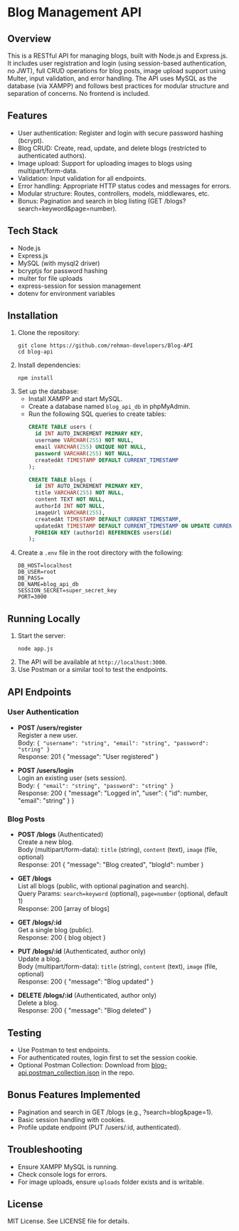 # Blog Management API

## Overview
This is a RESTful API for managing blogs, built with Node.js and Express.js. It includes user registration and login (using session-based authentication, no JWT), full CRUD operations for blog posts, image upload support using Multer, input validation, and error handling. The API uses MySQL as the database (via XAMPP) and follows best practices for modular structure and separation of concerns. No frontend is included.

## Features
- User authentication: Register and login with secure password hashing (bcrypt).
- Blog CRUD: Create, read, update, and delete blogs (restricted to authenticated authors).
- Image upload: Support for uploading images to blogs using multipart/form-data.
- Validation: Input validation for all endpoints.
- Error handling: Appropriate HTTP status codes and messages for errors.
- Modular structure: Routes, controllers, models, middlewares, etc.
- Bonus: Pagination and search in blog listing (GET /blogs?search=keyword&page=number).

## Tech Stack
- Node.js
- Express.js
- MySQL (with mysql2 driver)
- bcryptjs for password hashing
- multer for file uploads
- express-session for session management
- dotenv for environment variables

## Installation
1. Clone the repository:
   ```
   git clone https://github.com/rehman-developers/Blog-API
   cd blog-api
   ```
2. Install dependencies:
   ```
   npm install
   ```
3. Set up the database:
   - Install XAMPP and start MySQL.
   - Create a database named `blog_api_db` in phpMyAdmin.
   - Run the following SQL queries to create tables:
     ```sql
     CREATE TABLE users (
       id INT AUTO_INCREMENT PRIMARY KEY,
       username VARCHAR(255) NOT NULL,
       email VARCHAR(255) UNIQUE NOT NULL,
       password VARCHAR(255) NOT NULL,
       createdAt TIMESTAMP DEFAULT CURRENT_TIMESTAMP
     );

     CREATE TABLE blogs (
       id INT AUTO_INCREMENT PRIMARY KEY,
       title VARCHAR(255) NOT NULL,
       content TEXT NOT NULL,
       authorId INT NOT NULL,
       imageUrl VARCHAR(255),
       createdAt TIMESTAMP DEFAULT CURRENT_TIMESTAMP,
       updatedAt TIMESTAMP DEFAULT CURRENT_TIMESTAMP ON UPDATE CURRENT_TIMESTAMP,
       FOREIGN KEY (authorId) REFERENCES users(id)
     );
     ```
4. Create a `.env` file in the root directory with the following:
   ```
   DB_HOST=localhost
   DB_USER=root
   DB_PASS=
   DB_NAME=blog_api_db
   SESSION_SECRET=super_secret_key
   PORT=3000
   ```

## Running Locally
1. Start the server:
   ```
   node app.js
   ```
2. The API will be available at `http://localhost:3000`.
3. Use Postman or a similar tool to test the endpoints.

## API Endpoints

### User Authentication
- **POST /users/register**  
  Register a new user.  
  Body: `{ "username": "string", "email": "string", "password": "string" }`  
  Response: 201 { "message": "User registered" }

- **POST /users/login**  
  Login an existing user (sets session).  
  Body: `{ "email": "string", "password": "string" }`  
  Response: 200 { "message": "Logged in", "user": { "id": number, "email": "string" } }

### Blog Posts
- **POST /blogs** (Authenticated)  
  Create a new blog.  
  Body (multipart/form-data): `title` (string), `content` (text), `image` (file, optional)  
  Response: 201 { "message": "Blog created", "blogId": number }

- **GET /blogs**  
  List all blogs (public, with optional pagination and search).  
  Query Params: `search=keyword` (optional), `page=number` (optional, default 1)  
  Response: 200 [array of blogs]

- **GET /blogs/:id**  
  Get a single blog (public).  
  Response: 200 { blog object }

- **PUT /blogs/:id** (Authenticated, author only)  
  Update a blog.  
  Body (multipart/form-data): `title` (string), `content` (text), `image` (file, optional)  
  Response: 200 { "message": "Blog updated" }

- **DELETE /blogs/:id** (Authenticated, author only)  
  Delete a blog.  
  Response: 200 { "message": "Blog deleted" }

## Testing
- Use Postman to test endpoints.
- For authenticated routes, login first to set the session cookie.
- Optional Postman Collection: Download from [blog-api.postman_collection.json](blog-api.postman_collection.json) in the repo.

## Bonus Features Implemented
- Pagination and search in GET /blogs (e.g., ?search=blog&page=1).
- Basic session handling with cookies.
- Profile update endpoint (PUT /users/:id, authenticated).

## Troubleshooting
- Ensure XAMPP MySQL is running.
- Check console logs for errors.
- For image uploads, ensure `uploads` folder exists and is writable.

## License
MIT License. See LICENSE file for details.